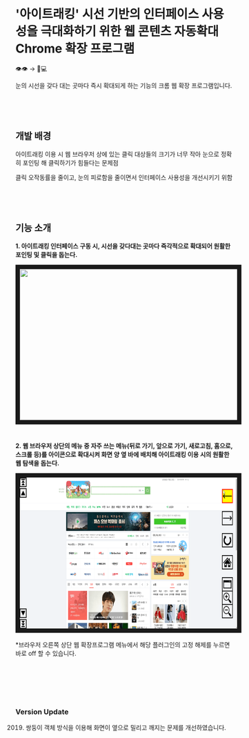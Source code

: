 # '아이트래킹' 시선 기반의 인터페이스 사용성을 극대화하기 위한 웹 콘텐츠 자동확대 Chrome 확장 프로그램

👁👁 → 🔎💻

눈의 시선을 갖다 대는 곳마다 즉시 확대되게 하는 기능의 크롬 웹 확장 프로그램입니다. 

​    

​    

## 개발 배경

아이트래킹 이용 시 웹 브라우저 상에 있는 클릭 대상들의 크기가 너무 작아 눈으로 정확히 포인팅 해 클릭하기가 힘들다는 문제점

클릭 오작동률을 줄이고, 눈의 피로함을 줄이면서 인터페이스 사용성을 개선시키기 위함

​    

​    

## 기능 소개

**1. 아이트래킹 인터페이스 구동 시, 시선을 갖다대는 곳마다 즉각적으로 확대되어 원활한 포인팅 및 클릭을 돕는다.**

<img src="./readme_img/실행객체 확대.gif"  width="650" height="350" border="10">   

#

**2. 웹 브라우저 상단의 메뉴 중 자주 쓰는 메뉴(뒤로 가기, 앞으로 가기, 새로고침, 홈으로, 스크롤 등)를 아이콘으로 확대시켜 화면 양 옆 바에 배치해 아이트래킹 이용 시의 원활한 웹 탐색을 돕는다.**

<img src="./readme_img/양 옆 바.gif"  width="650" height="350" border="10">   

*브라우저 오른쪽 상단 웹 확장프로그램 메뉴에서 해당 플러그인의 고정 해제를 누르면 바로 off 할 수 있습니다. 

​    

​    

​    

### Version Update

2019. 쌍둥이 객체 방식을 이용해 화면이 옆으로 밀리고 깨지는 문제를 개선하였습니다.